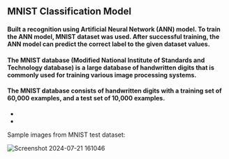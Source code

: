 ## MNIST Classification Model

#### Built a recognition using Artificial Neural Network (ANN) model. To train the ANN model, MNIST dataset was used. After successful training, the ANN model can predict the correct label to the given dataset values.
#### The MNIST database (Modified National Institute of Standards and Technology database) is a large database of handwritten digits that is commonly used for training various image processing systems.
#### The MNIST database consists of handwritten digits with a training set of 60,000 examples, and a test set of 10,000 examples.
-
-


Sample images from MNIST test dataset:

![Screenshot 2024-07-21 161046](https://github.com/user-attachments/assets/9027e8f5-45d7-48a2-8bd0-34cf4fd99b36)

